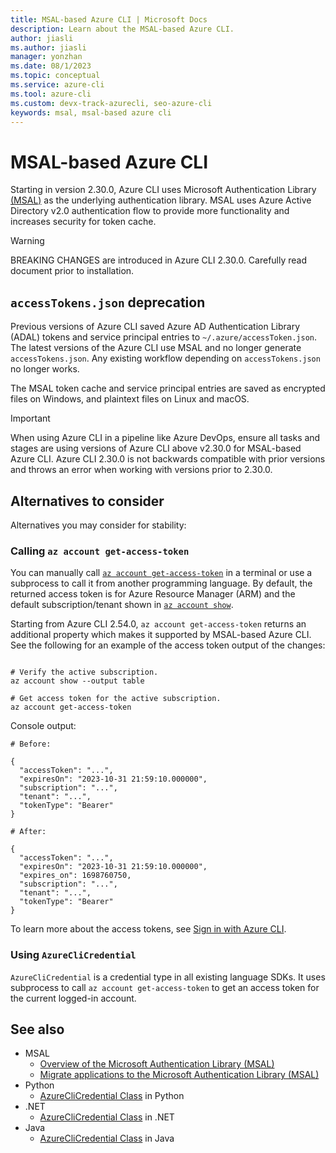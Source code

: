 ```yaml
---
title: MSAL-based Azure CLI | Microsoft Docs
description: Learn about the MSAL-based Azure CLI.
author: jiasli
ms.author: jiasli
manager: yonzhan
ms.date: 08/1/2023
ms.topic: conceptual
ms.service: azure-cli
ms.tool: azure-cli
ms.custom: devx-track-azurecli, seo-azure-cli
keywords: msal, msal-based azure cli
---
```


# MSAL-based Azure CLI

Starting in version 2.30.0, Azure CLI uses Microsoft Authentication Library [(MSAL)](https://github.com/AzureAD/microsoft-authentication-library-for-python) as the underlying authentication library. MSAL uses Azure Active Directory v2.0 authentication flow to provide more functionality and increases security for token cache.

> [!WARNING]
> BREAKING CHANGES are introduced in Azure CLI 2.30.0. Carefully read document prior to installation.

## `accessTokens.json` deprecation

Previous versions of Azure CLI saved Azure AD Authentication Library (ADAL) tokens and service principal entries to `~/.azure/accessToken.json`. The latest versions of the Azure CLI use MSAL and no longer generate `accessTokens.json`. Any existing workflow depending on `accessTokens.json` no longer works.

The MSAL token cache and service principal entries are saved as encrypted files on Windows, and plaintext files on Linux and macOS.

> [!IMPORTANT]
> When using Azure CLI in a pipeline like Azure DevOps, ensure all tasks and stages are using versions of Azure CLI above v2.30.0 for MSAL-based Azure CLI. Azure CLI 2.30.0 is not backwards compatible with prior versions and throws an error when working with versions prior to 2.30.0.

## Alternatives to consider

Alternatives you may consider for stability:

### Calling `az account get-access-token`

You can manually call [`az account get-access-token`](/cli/azure/account#az_account_get_access_token) in a terminal or use a subprocess to call it from another programming language. By default, the returned access token is for Azure Resource Manager (ARM) and the default subscription/tenant shown in [`az account show`](/cli/azure/account#az_account_show). 

Starting from Azure CLI 2.54.0, `az account get-access-token` returns an additional property which makes it supported by MSAL-based Azure CLI. See the following for an example of the access token output of the changes:

```azurecli-interactive

# Verify the active subscription.
az account show --output table

# Get access token for the active subscription.
az account get-access-token

```

Console output:

```output
# Before:

{
  "accessToken": "...",
  "expiresOn": "2023-10-31 21:59:10.000000",
  "subscription": "...",
  "tenant": "...",
  "tokenType": "Bearer"
}

# After:

{
  "accessToken": "...",
  "expiresOn": "2023-10-31 21:59:10.000000",
  "expires_on": 1698760750,
  "subscription": "...",
  "tenant": "...",
  "tokenType": "Bearer"
}
```

To learn more about the access tokens, see [Sign in with Azure CLI](./authenticate-azure-cli-interactively.md#refresh-tokens).

### Using `AzureCliCredential`

`AzureCliCredential` is a credential type in all existing language SDKs. It uses subprocess to call `az account get-access-token` to get an access token for the current logged-in account.

## See also

- MSAL
  - [Overview of the Microsoft Authentication Library (MSAL)](/azure/active-directory/develop/msal-overview)
  - [Migrate applications to the Microsoft Authentication Library (MSAL)](/azure/active-directory/develop/msal-migration)
- Python
  - [AzureCliCredential Class](/python/api/azure-identity/azure.identity.azureclicredential) in Python
- .NET
  - [AzureCliCredential Class](/dotnet/api/azure.identity.azureclicredential) in .NET
- Java
  - [AzureCliCredential Class](/java/api/com.azure.identity.azureclicredential) in Java
